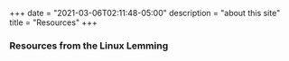 +++
date = "2021-03-06T02:11:48-05:00"
description = "about this site"
title = "Resources"
+++
### Resources from the Linux Lemming

